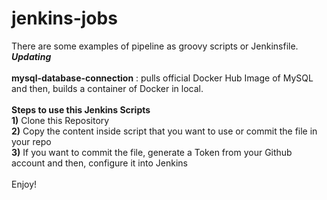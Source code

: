 # jenkins-jobs
There are some examples of pipeline as groovy scripts or Jenkinsfile. <strong>*Updating*</strong><br />
<br />
<strong>mysql-database-connection</strong> : pulls official Docker Hub Image of MySQL and then, builds a container of Docker in local.<br />
<br />
<strong>Steps to use this Jenkins Scripts</strong><br />
<strong>1)</strong> Clone this Repository<br />
<strong>2)</strong> Copy the content inside script that you want to use or commit the file in your repo<br />
<strong>3)</strong> If you want to commit the file, generate a Token from your Github account and then, configure it into Jenkins<br />
<br />
Enjoy!
